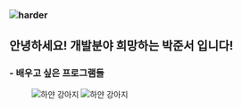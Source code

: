 
### ![harder](https://capsule-render.vercel.app/api?type=waving&height=300&color=gradient&text=ParkJun-seo)

## 안녕하세요! 개발분야 희망하는 박준서 입니다!

###  - 배우고 싶은 프로그램들
<figure>
    <img src="https://i.esdrop.com/d/f/tLVjhTbXns/cvbeGtiwIM.png" alt="하얀 강아지"><width="100" height="100">
    <img src="https://i.esdrop.com/d/f/tLVjhTbXns/JsrONzNpOE.jpg" alt="하얀 강아지"><width="100" height="100">
</figure>

